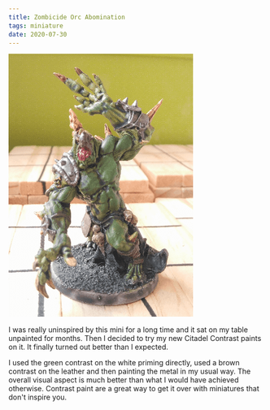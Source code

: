 ```yaml
---
title: Zombicide Orc Abomination
tags: miniature
date: 2020-07-30
---
```


![image-20200730015159568](image-20200730015159568.png)

I was really uninspired by this mini for a long time and it sat on my table unpainted for months. Then I decided to try my new Citadel Contrast paints on it. It finally turned out better than I expected.

I used the green contrast on the white priming directly, used a brown contrast on the leather and then painting the metal in my usual way. The overall visual aspect is much better than what I would have achieved otherwise. Contrast paint are a great way to get it over with miniatures that don't inspire you.